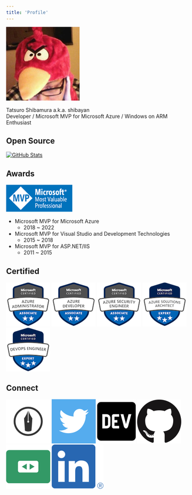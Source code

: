 ```yaml
---
title: 'Profile'
---
```


![Tatsuro Shibamura](./images/shibayan.jpg)

Tatsuro Shibamura a.k.a. shibayan<br>
Developer / Microsoft MVP for Microsoft Azure / Windows on ARM Enthusiast

## Open Source

[![GitHub Stats](https://github-readme-stats.vercel.app/api?username=shibayan&count_private=true&show_icons=true)](https://github.com/shibayan)

## Awards

[![Microsoft MVP](./images/msmvp.png)](https://mvp.microsoft.com/en-us/PublicProfile/4032161)

- Microsoft MVP for Microsoft Azure
  - 2018 ~ 2022
- Microsoft MVP for Visual Studio and Development Technologies
  - 2015 ~ 2018
- Microsoft MVP for ASP.NET/IIS
  - 2011 ~ 2015

## Certified

[![Microsoft Certified: Azure Administrator Associate](./images/microsoft-certified-azure-administrator-associate-az-104.png)](https://www.youracclaim.com/badges/f53f2068-650b-4da9-92a7-37799179996a/public_url)
[![Microsoft Certified: Azure Developer Associate](./images/microsoft-certified-azure-developer-associate.png)](https://www.youracclaim.com/badges/b11ad743-c32d-49ee-9a35-c9988ff8405e/public_url)
[![Microsoft Certified: Azure Security Engineer Associate](./images/microsoft-certified-azure-security-engineer-associate.png)](https://www.youracclaim.com/badges/d495a3e9-04b6-4649-99d1-d0ce24a57590/public_url)
[![Microsoft Certified: Azure Solutions Architect Expert](./images/microsoft-certified-azure-solutions-architect-expert.png)](https://www.youracclaim.com/badges/1fbdd367-f4c1-4985-b3f0-c2b65eee748f/public_url)
[![Microsoft Certified: DevOps Engineer Expert](./images/microsoft-certified-devops-engineer-expert.png)](https://www.youracclaim.com/badges/4ab50eff-b218-4a5d-90fa-13075198717c/public_url)

## Connect

[![Hatena Blog](./images/hatenablog.png)](https://blog.shibayan.jp)
[![Twitter](./images/twitter.png)](https://twitter.com/shibayan)
[![DEV Profile](./images/dev.png)](https://dev.to/shibayan)
[![GitHub](./images/github.png)](https://github.com/shibayan)
[![SpeakerDeck](./images/speakerdeck.png)](https://speakerdeck.com/shibayan)
[![LinkedIn](./images/linkedin.png)](https://www.linkedin.com/in/tatsuro-shibamura/)
